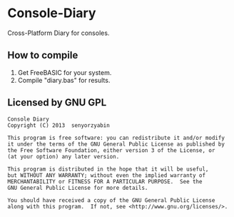 Console-Diary
=============

Cross-Platform Diary for consoles. 

## How to compile
1. Get FreeBASIC for your system. 
2. Compile "diary.bas" for results. 

## Licensed by GNU GPL
    Console Diary
    Copyright (C) 2013  senyorzyabin

    This program is free software: you can redistribute it and/or modify
    it under the terms of the GNU General Public License as published by
    the Free Software Foundation, either version 3 of the License, or
    (at your option) any later version.

    This program is distributed in the hope that it will be useful,
    but WITHOUT ANY WARRANTY; without even the implied warranty of
    MERCHANTABILITY or FITNESS FOR A PARTICULAR PURPOSE.  See the
    GNU General Public License for more details.

    You should have received a copy of the GNU General Public License
    along with this program.  If not, see <http://www.gnu.org/licenses/>.
